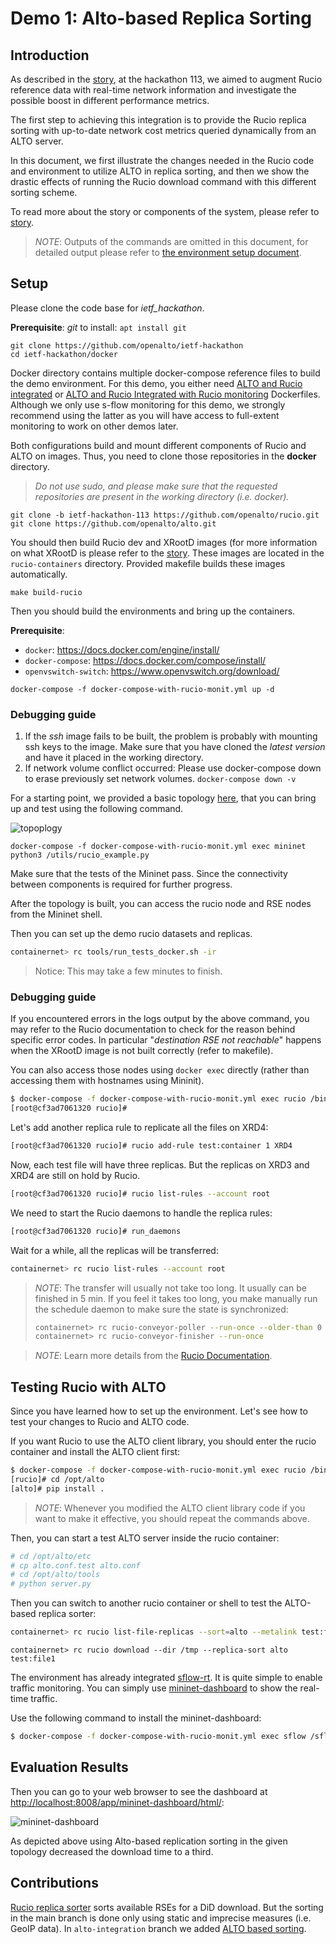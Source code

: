 # Demo 1: Alto-based Replica Sorting
## Introduction

As described in the [story](https://github.com/openalto/ietf-hackathon/blob/documentation/docs/ietf-113/hackathon_comprehensive_story.md), at the hackathon 113, we aimed to augment Rucio reference data with real-time network information and investigate the possible boost in different performance metrics. 

The first step to achieving this integration is to provide the Rucio replica sorting with up-to-date network cost metrics queried dynamically from an ALTO server.

In this document, we first illustrate the changes needed in the Rucio code and environment to utilize ALTO in replica sorting, and then we show the drastic effects of running the Rucio download command with this different sorting scheme. 

To read more about the story or components of the system, please refer to [story](https://github.com/openalto/ietf-hackathon/blob/documentation/docs/ietf-113/hackathon_comprehensive_story.md). 


> *NOTE*: Outputs of the commands are omitted in this document, for detailed output please refer to [the environment setup document](https://github.com/openalto/ietf-hackathon/blob/documentation/docs/environment_setup.md).

## Setup 

Please clone the code base for *ietf_hackathon*. 

**Prerequisite**: *git* to install: `apt install git` 

```
git clone https://github.com/openalto/ietf-hackathon
cd ietf-hackathon/docker
``` 
Docker directory contains multiple docker-compose reference files to build the demo environment. For this demo, you either need [ALTO and Rucio integrated](https://github.com/openalto/ietf-hackathon/tree/main/docker) or [ALTO and Rucio Integrated with Rucio monitoring](https://github.com/openalto/ietf-hackathon/blob/main/docker/docker-compose-with-rucio-monit.yml) Dockerfiles. Although we only use s-flow monitoring for this demo, we strongly recommend using the latter as you will have access to full-extent monitoring to work on other demos later. 


Both configurations build and mount different components of Rucio and ALTO on images. Thus, you need to clone those repositories in the **docker** directory. 

> *Do not use sudo, and please make sure that the requested repositories are present in the working directory (i.e. docker).*

```
git clone -b ietf-hackathon-113 https://github.com/openalto/rucio.git
git clone https://github.com/openalto/alto.git
```

You should then build Rucio dev and XRootD images (for more information on what XRootD is please refer to the [story](https://github.com/openalto/ietf-hackathon/blob/documentation/docs/ietf-113/hackathon_comprehensive_story.md). These images are located in the `rucio-containers` directory. Provided makefile builds these images automatically. 
```
make build-rucio
```
Then you should build the environments and bring up the containers. 

**Prerequisite**:

- `docker`: <https://docs.docker.com/engine/install/>
- `docker-compose`: <https://docs.docker.com/compose/install/>
- `openvswitch-switch`: <https://www.openvswitch.org/download/>

```
docker-compose -f docker-compose-with-rucio-monit.yml up -d
```

### Debugging guide

1. If the *ssh* image fails to be built, the problem is probably with mounting ssh keys to the image. Make sure that you have cloned the *latest version* and have it placed in the working directory.
2. If network volume conflict occurred: Please use docker-compose down to erase previously set network volumes. ```docker-compose down -v```

For a starting point, we provided a basic topology [here](https://github.com/openalto/ietf-hackathon/blob/main/utils/rucio_example.py), that you can bring up and test using the following command. 

![topoplogy](https://github.com/openalto/ietf-hackathon/blob/documentation/docs/assets/img/setup1.png)

```
docker-compose -f docker-compose-with-rucio-monit.yml exec mininet python3 /utils/rucio_example.py
```

Make sure that the tests of the Mininet pass. Since the connectivity between components is required for further progress.

After the topology is built, you can access the rucio node and RSE nodes from the Mininet shell.

Then you can set up the demo rucio datasets and replicas.

```sh
containernet> rc tools/run_tests_docker.sh -ir
```
> Notice: This may take a few minutes to finish. 

### Debugging guide
If you encountered errors in the logs output by the above command, you may refer to the Rucio documentation to check for the reason behind specific error codes. In particular "*destination RSE not reachable*" happens when the XRootD image is not built correctly (refer to makefile).


You can also access those nodes using `docker exec` directly (rather than accessing them with hostnames using Mininit).

```sh
$ docker-compose -f docker-compose-with-rucio-monit.yml exec rucio /bin/bash
[root@cf3ad7061320 rucio]#
```

Let's add another replica rule to replicate all the files on XRD4:

```sh
[root@cf3ad7061320 rucio]# rucio add-rule test:container 1 XRD4
```

Now, each test file will have three replicas. But the replicas on XRD3 and XRD4 are still on hold by Rucio.

```sh
[root@cf3ad7061320 rucio]# rucio list-rules --account root
```

We need to start the Rucio daemons to handle the replica rules:

```sh
[root@cf3ad7061320 rucio]# run_daemons
```

Wait for a while, all the replicas will be transferred:

```sh
containernet> rc rucio list-rules --account root
```

> *NOTE*: The transfer will usually not take too long. It usually can be
> finished in 5 min. If you feel it takes too long, you make manually run the
> schedule daemon to make sure the state is synchronized:
>
> ```sh
> containernet> rc rucio-conveyor-poller --run-once --older-than 0
> containernet> rc rucio-conveyor-finisher --run-once
> ```

> *NOTE*: Learn more details from the [Rucio Documentation](http://rucio.cern.ch/documentation/setting_up_demo).

## Testing Rucio with ALTO

Since you have learned how to set up the environment. Let's see how to test your
changes to Rucio and ALTO code.

If you want Rucio to use the ALTO client library, you should enter the rucio
container and install the ALTO client first:

```sh
$ docker-compose -f docker-compose-with-rucio-monit.yml exec rucio /bin/bash
[rucio]# cd /opt/alto
[alto]# pip install .
```

> *NOTE*: Whenever you modified the ALTO client library code if you
> want to make it effective, you should repeat the commands above.

Then, you can start a test ALTO server inside the rucio container:

```sh
# cd /opt/alto/etc
# cp alto.conf.test alto.conf
# cd /opt/alto/tools
# python server.py
```

Then you can switch to another rucio container or shell to test the ALTO-based
replica sorter:

```sh
containernet> rc rucio list-file-replicas --sort=alto --metalink test:file1
```

```
containernet> rc rucio download --dir /tmp --replica-sort alto test:file1
```

The environment has already integrated [sflow-rt]. 
 It is quite simple to enable traffic monitoring. You can simply use [mininet-dashboard] to show the
real-time traffic.

Use the following command to install the mininet-dashboard:

```sh
$ docker-compose -f docker-compose-with-rucio-monit.yml exec sflow /sflow-rt/get-app.sh sflow-rt mininet-dashboard
```

## Evaluation Results

Then you can go to your web browser to see the dashboard at
<http://localhost:8008/app/mininet-dashboard/html/>:

![mininet-dashboard](assets/img/sflow-rt-mininet-dashboard.png)

[sflow-rt]: https://sflow-rt.com/download.php

[mininet-dashboard]: https://github.com/sflow-rt/mininet-dashboard

As depicted above using Alto-based replication sorting in the given topology decreased the download time to a third.  


## Contributions
[Rucio replica sorter](https://github.com/rucio/rucio/blob/master/lib/rucio/core/replica_sorter.py) sorts available RSEs for a DiD download. But the sorting in the main branch is done only using static and imprecise measures (i.e. GeoIP data). In `alto-integration` branch we added [ALTO based sorting](https://github.com/openalto/rucio/blob/605fbfd37495a874709133e59e23bfa7a884bbbf/lib/rucio/core/replica_sorter.py#L176). 
